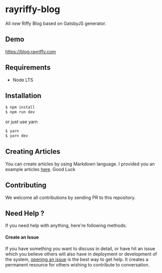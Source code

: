 rayriffy-blog
=============

All *new* Riffy Blog based on GatsbyJS generator.

Demo
----

https://blog.rayriffy.com

Requirements
------------

- Node LTS

Installation
------------

```sh
$ npm install
$ npm run dev
```

or just use yarn

```sh
$ yarn
$ yarn dev
```

Creating Articles
-----------------

You can create articles by using Markdown language. I provided you an example articles [here](src/pages/blog/13/index.md). Good Luck

Contributing
------------

We welcome all contributions by sending PR to this repository.

Need Help ?
-----------

If you need help with anything, here're following methods:

#### Create an Issue

If you have something you want to discuss in detail, or have hit an issue which you believe others will also have in deployment or development of the system, [opening an issue](https://github.com/rayriffy/rayriffy-blog/issues) is the best way to get help. It creates a permanent resource for others wishing to contribute to conversation.